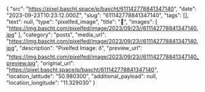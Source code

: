 {
  "src": "https://pixel.bascht.space/p/bascht/611142778841347140",
  "date": "2023-09-23T10:23:12.000Z",
  "slug": "611142778841347140",
  "tags": [],
  "text": null,
  "type": "pixelfed_image",
  "title": "🍞",
  "images": [
    "https://img.bascht.com/pixelfed/image/2023/09/23//611142778841347140.jpg"
  ],
  "category": "posts",
  "media_url": "https://img.bascht.com/pixelfed/image/2023/09/23//611142778841347140.jpg",
  "description": "Pixelfed Image: ð",
  "preview_url": "https://img.bascht.com/pixelfed/image/2023/09/23//611142778841347140_preview.jpg",
  "original_url": "https://pixel.bascht.space/p/bascht/611142778841347140",
  "location_latitude": "50.980300",
  "additional_payload": null,
  "location_longitude": "11.329030"
}
